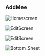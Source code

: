 ### AddMee

![Homescreen](https://github.com/wahab202/portfolio/blob/main/App1_1.gif)


![EditScreen](https://github.com/wahab202/portfolio/blob/main/App1_2.gif)


![EditScreen](https://github.com/wahab202/portfolio/blob/main/App1_3.gif)


![Bottom_Sheet](https://github.com/wahab202/portfolio/blob/main/App1_4.gif)
